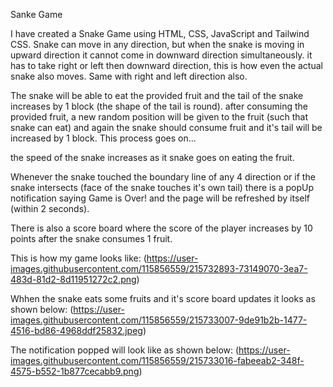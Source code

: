 Sanke Game 

I have created a Snake Game using HTML, CSS, JavaScript and Tailwind CSS. 
Snake can move in any direction, but when the snake is moving in upward direction it cannot come in downward direction simultaneously. it has to take right or left then 
downward direction, this is how even the actual snake also moves. Same with right and left direction also.

The snake will be able to eat the provided fruit and the tail of the snake increases by 1 block (the shape of the tail is round). after consuming the provided fruit, a new
random position will be given to the fruit (such that snake can eat) and again the snake should consume fruit and it's tail will be increased by 1 block. This process goes on...

the speed of the snake increases as it snake goes on eating the fruit. 

Whenever the snake touched the boundary line of any 4 direction or if the snake intersects (face of the snake touches it's own tail) there is a popUp notification 
saying Game is Over! and the page will be refreshed by itself (within 2 seconds). 

There is also a score board where the score of the player increases by 10 points after the snake consumes 1 fruit. 

This is how my game looks like:
(https://user-images.githubusercontent.com/115856559/215732893-73149070-3ea7-483d-81d2-8d11951272c2.png)

Whhen the snake eats some fruits and it's score board updates it looks as shown below:
(https://user-images.githubusercontent.com/115856559/215733007-9de91b2b-1477-4516-bd86-4968ddf25832.jpeg)

The notification popped will look like as shown below:
(https://user-images.githubusercontent.com/115856559/215733016-fabeeab2-348f-4575-b552-1b877cecabb9.png)
